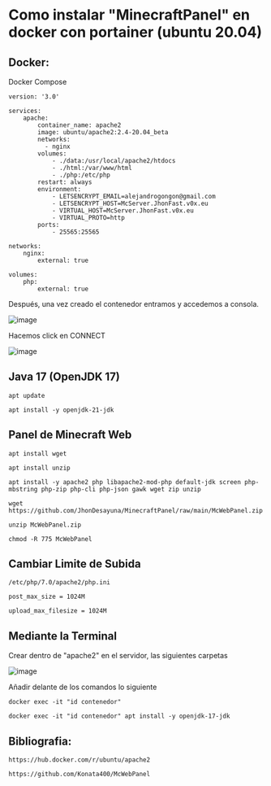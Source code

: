 # Como instalar "MinecraftPanel" en docker con portainer (ubuntu 20.04)

## Docker:

Docker Compose
```
version: '3.0'

services:
    apache:
        container_name: apache2
        image: ubuntu/apache2:2.4-20.04_beta
        networks:
          - nginx
        volumes:
            - ./data:/usr/local/apache2/htdocs
            - ./html:/var/www/html
            - ./php:/etc/php
        restart: always
        environment:
            - LETSENCRYPT_EMAIL=alejandrogongon@gmail.com
            - LETSENCRYPT_HOST=McServer.JhonFast.v0x.eu
            - VIRTUAL_HOST=McServer.JhonFast.v0x.eu
            - VIRTUAL_PROTO=http
        ports:
            - 25565:25565

networks:
    nginx:
        external: true

volumes:
    php:
        external: true
```


Después, una vez creado el contenedor entramos y accedemos a consola.

![image](https://user-images.githubusercontent.com/25081670/146308996-553bd2b6-a9f7-4554-8a16-fca77aa1c8ab.png)

Hacemos click en CONNECT

![image](https://user-images.githubusercontent.com/25081670/146309159-7bab7285-3059-4137-b94d-fd0ff0542b25.png)

## Java 17 (OpenJDK 17)

```
apt update
```
```
apt install -y openjdk-21-jdk
```

## Panel de Minecraft Web

```
apt install wget
```
```
apt install unzip
```
```
apt install -y apache2 php libapache2-mod-php default-jdk screen php-mbstring php-zip php-cli php-json gawk wget zip unzip
```
```
wget https://github.com/JhonDesayuna/MinecraftPanel/raw/main/McWebPanel.zip
```
```
unzip McWebPanel.zip
```
```
chmod -R 775 McWebPanel
```


## Cambiar Limite de Subida
```
/etc/php/7.0/apache2/php.ini
```
```
post_max_size = 1024M
```
```
upload_max_filesize = 1024M
```

## Mediante la Terminal

Crear dentro de "apache2" en el servidor, las siguientes carpetas

![image](https://github.com/JhonDesayuna/MinecraftPanel/assets/25081670/c3ecfd98-4227-438e-a5da-7ea5a39060f7)


Añadir delante de los comandos lo siguiente

```
docker exec -it "id contenedor"
```
```
docker exec -it "id contenedor" apt install -y openjdk-17-jdk
```

## Bibliografia:

`https://hub.docker.com/r/ubuntu/apache2`

`https://github.com/Konata400/McWebPanel`
